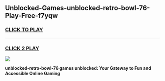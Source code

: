 
## Unblocked-Games-unblocked-retro-bowl-76-Play-Free-f7yqw
<h3>
<a href="https://premium76.site?title=unblocked-retro-bowl-76&ref=18A1">CLICK TO PLAY</a></h3>
<hr>

<h3>
<a href="https://premium76.site?title=unblocked-retro-bowl-76&ref=18A1">CLICK 2 PLAY</a>
  
</h3>

<a href="https://premium76.site?title=unblocked-retro-bowl-76&ref=18A1"><img src="https://clearcache.store/games.png"></a>


**unblocked-retro-bowl-76 games unblocked: Your Gateway to Fun and Accessible Online Gaming**
